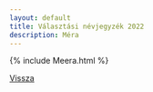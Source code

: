 ```yaml
---
layout: default
title: Választási névjegyzék 2022
description: Méra
---
```


{% include Meera.html %}

[Vissza](./)
